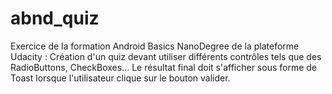 # abnd_quiz

Exercice de la formation Android Basics NanoDegree de la plateforme Udacity : Création d'un quiz devant utiliser différents contrôles tels que des RadioButtons, CheckBoxes...
Le résultat final doit s'afficher sous forme de Toast lorsque l'utilisateur clique sur le bouton valider.
